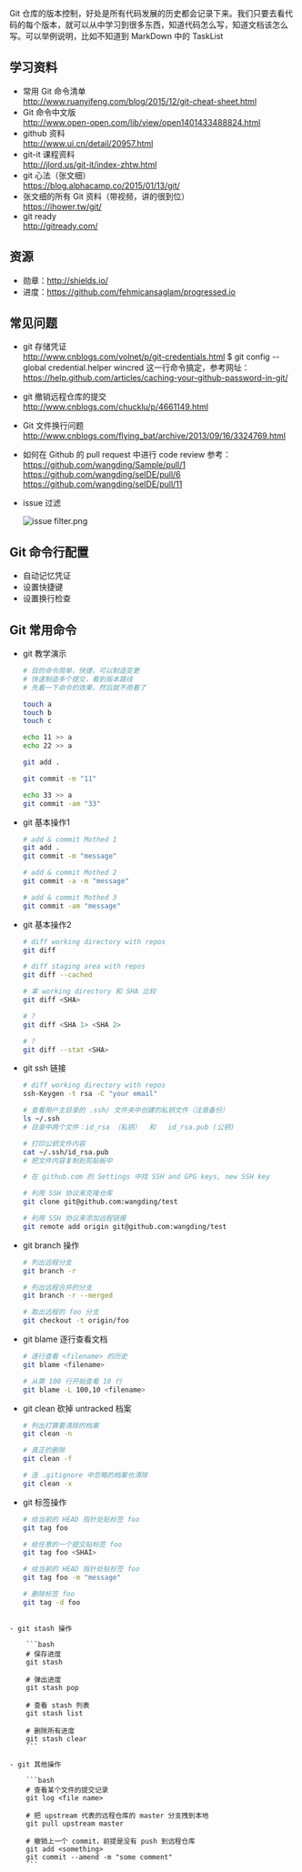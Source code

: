 Git 仓库的版本控制，好处是所有代码发展的历史都会记录下来。我们只要去看代码的每个版本，就可以从中学习到很多东西，知道代码怎么写，知道文档该怎么写。可以举例说明，比如不知道到 MarkDown 中的 TaskList  

## 学习资料

- 常用 Git 命令清单  
  http://www.ruanyifeng.com/blog/2015/12/git-cheat-sheet.html  
- Git 命令中文版  
  http://www.open-open.com/lib/view/open1401433488824.html  
- github 资料  
  http://www.ui.cn/detail/20957.html  
- git-it 课程资料  
  http://jlord.us/git-it/index-zhtw.html  
- git 心法（张文细）  
  https://blog.alphacamp.co/2015/01/13/git/  
- 张文细的所有 Git 资料（带视频，讲的很到位）  
  https://ihower.tw/git/  
- git ready  
  http://gitready.com/


## 资源

- 勋章：http://shields.io/  
- 进度：https://github.com/fehmicansaglam/progressed.io  

## 常见问题

- git 存储凭证  
  http://www.cnblogs.com/volnet/p/git-credentials.html
  $ git config --global credential.helper wincred
  这一行命令搞定，参考网址：https://help.github.com/articles/caching-your-github-password-in-git/

- git 撤销远程仓库的提交  
  http://www.cnblogs.com/chucklu/p/4661149.html

- Git 文件换行问题  
  http://www.cnblogs.com/flying_bat/archive/2013/09/16/3324769.html  

- 如何在 Github 的 pull request 中进行 code review
  参考：
  https://github.com/wangding/Sample/pull/1
  https://github.com/wangding/seIDE/pull/6
  https://github.com/wangding/seIDE/pull/11

- issue 过滤

  ![issue filter.png](http://upload-images.jianshu.io/upload_images/3058932-fbc953aaadb6cdf0.png?imageMogr2/auto-orient/strip%7CimageView2/2/w/1240)

## Git 命令行配置

- 自动记忆凭证  
- 设置快捷键  
- 设置换行检查  

## Git 常用命令

- git 教学演示  

    ```bash
    # 目的命令简单，快捷，可以制造变更
    # 快速制造多个提交，看到版本路线
    # 先看一下命令的效果，然后就不用看了

    touch a
    touch b
    touch c
    
    echo 11 >> a
    echo 22 >> a
    
    git add .

    git commit -m "11"
    
    echo 33 >> a
    git commit -am "33"
    ```

- git 基本操作1  

    ```bash
    # add & commit Mothed 1
    git add .
    git commit -m "message"

    # add & commit Mothed 2
    git commit -a -m "message"

    # add & commit Mothed 3
    git commit -am "message"
    ```

- git 基本操作2  

    ```bash
    # diff working directory with repos 
    git diff

    # diff staging area with repos
    git diff --cached
    
    # 拿 working directory 和 SHA 比较
    git diff <SHA>

    # ?
    git diff <SHA 1> <SHA 2>
    
    # ?
    git diff --stat <SHA>
    ```

- git ssh 链接

    ```bash
    # diff working directory with repos 
    ssh-Keygen -t rsa -C "your email"

    # 查看用户主目录的 .ssh/ 文件夹中创建的私钥文件（注意备份）
    ls ~/.ssh
    # 目录中两个文件：id_rsa （私钥）  和   id_rsa.pub (公钥)

    # 打印公钥文件内容
    cat ~/.ssh/id_rsa.pub
    # 把文件内容复制到剪贴板中

    # 在 github.com 的 Settings 中找 SSH and GPG keys, new SSH key

    # 利用 SSH 协议来克隆仓库
    git clone git@github.com:wangding/test
    
    # 利用 SSH 协议来添加远程链接
    git remote add origin git@github.com:wangding/test
    ```

- git branch 操作

    ```bash
    # 列出远程分支
    git branch -r

    # 列出远程合并的分支
    git branch -r --merged

    # 取出远程的 foo 分支
    git checkout -t origin/foo
    ```
    
- git blame 逐行查看文档

    ```bash
    # 逐行查看 <filename> 的历史
    git blame <filename>
    
    # 从第 100 行开始查看 10 行
    git blame -L 100,10 <filename>
    ```

- git clean 砍掉 untracked 档案

    ```bash
    # 列出打算要清除的档案
    git clean -n
    
    # 真正的删除
    git clean -f
    
    # 连 .gitignore 中忽略的档案也清除
    git clean -x
    ```
    
- git 标签操作

    ```bash
    # 给当前的 HEAD 指针处贴标签 foo
    git tag foo

    # 给任意的一个提交贴标签 foo
    git tag foo <SHAI>
    
    # 给当前的 HEAD 指针处贴标签 foo
    git tag foo -m "message"
    
    # 删除标签 foo
    git tag -d foo
```

- git stash 操作  

    ```bash
    # 保存进度
    git stash

    # 弹出进度
    git stash pop

    # 查看 stash 列表
    git stash list

    # 删除所有进度
    git stash clear
    ```

- git 其他操作  

    ```bash
    # 查看某个文件的提交记录
    git log <file name>

    # 把 upstream 代表的远程仓库的 master 分支拽到本地
    git pull upstream master

    # 撤销上一个 commit，前提是没有 push 到远程仓库
    git add <something>
    git commit --amend -m "some comment"
    ```
